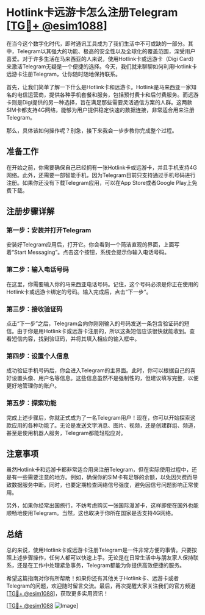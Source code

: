 # Hotlink卡远游卡怎么注册Telegram [[TG💪+ @esim1088](https://t.me/s/esim1088)]

在当今这个数字化时代，即时通讯工具成为了我们生活中不可或缺的一部分。其中，Telegram以其强大的功能、极高的安全性以及全球化的覆盖范围，深受用户喜爱。对于许多生活在马来西亚的人来说，使用Hotlink卡或远游卡（Digi Card）来激活Telegram无疑是一个便捷的选择。今天，我们就来聊聊如何利用Hotlink卡远游卡注册Telegram，让你随时随地保持联系。

首先，让我们简单了解一下什么是Hotlink卡和远游卡。Hotlink是马来西亚一家知名的电信运营商，提供各种手机套餐和服务，包括预付费卡和后付费服务。而远游卡则是Digi提供的另一种选择，旨在满足那些需要灵活通信方案的人群。这两款SIM卡都支持4G网络，能够为用户提供稳定快速的数据连接，非常适合用来注册Telegram。

那么，具体该如何操作呢？别急，接下来我会一步步教你完成整个过程。

## 准备工作

在开始之前，你需要确保自己已经拥有一张Hotlink卡或远游卡，并且手机支持4G网络。此外，还需要一部智能手机，因为Telegram目前只支持通过手机号码进行注册。如果你还没有下载Telegram应用，可以在App Store或者Google Play上免费下载。

## 注册步骤详解

### 第一步：安装并打开Telegram

安装好Telegram应用后，打开它。你会看到一个简洁直观的界面，上面写着“Start Messaging”。点击这个按钮，系统会提示你输入电话号码。

### 第二步：输入电话号码

在这里，你需要输入你的马来西亚电话号码。记住，这个号码必须是你正在使用的Hotlink卡或远游卡绑定的号码。输入完成后，点击“下一步”。

### 第三步：接收验证码

点击“下一步”之后，Telegram会向你刚刚输入的号码发送一条包含验证码的短信。由于你是用Hotlink卡或远游卡注册的，所以这条短信应该很快就能收到。查看短信内容，找到验证码，并将其填入相应的输入框中。

### 第四步：设置个人信息

成功验证手机号码后，你会进入Telegram的主界面。此时，你可以根据自己的喜好设置头像、用户名等信息。这些信息虽然不是强制性的，但建议填写完整，以便更好地管理你的账户。

### 第五步：探索功能

完成上述步骤后，你就正式成为了一名Telegram用户！现在，你可以开始探索这款应用的各种功能了。无论是发送文字消息、图片、视频，还是创建群组、频道，甚至是使用机器人服务，Telegram都能轻松应对。

## 注意事项

虽然Hotlink卡和远游卡都非常适合用来注册Telegram，但在实际使用过程中，还是有一些需要注意的地方。例如，确保你的SIM卡有足够的余额，以免因欠费而导致数据服务中断。同时，也要定期检查网络信号强度，避免因信号问题影响正常使用。

另外，如果你经常出国旅行，不妨考虑购买一张国际漫游卡，这样即使在国外也能顺畅地使用Telegram。当然，这也取决于你所在国家是否支持4G网络。

## 总结

总的来说，使用Hotlink卡或远游卡注册Telegram是一件非常方便的事情。只要按照上述步骤操作，任何人都可以快速上手。无论是在日常生活中与朋友家人保持联系，还是在工作中处理紧急事务，Telegram都能为你提供高效便捷的服务。

希望这篇指南对你有所帮助！如果你还有其他关于Hotlink卡、远游卡或者Telegram的问题，欢迎随时留言交流。最后，再次提醒大家关注我们的官方频道[[TG💪+ @esim1088](https://t.me/s/esim1088)]，获取更多实用资讯！

[[TG💪+ @esim1088](https://t.me/s/esim1088) ![Image](https://i.postimg.cc/4NQfJmqS/Snipaste-2025-05-13-00-14-12.png)]